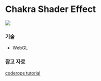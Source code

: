 # Chakra Shader Effect

<img src="https://i7x7p5b7.stackpathcdn.com/codrops/wp-content/uploads/2021/07/ShadersOnScroll_Faboolea3.jpg" />

### 기술

- WebGL

### 참고 자료

[coderops tutorial](https://tympanus.net/codrops/2021/07/13/rock-the-stage-with-a-smooth-webgl-shader-transformation-on-scroll/)